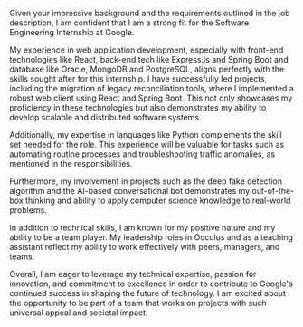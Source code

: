 Given your impressive background and the requirements outlined in the job description, I am confident that I am a strong fit for the Software Engineering Internship at Google.

My experience in web application development, especially with front-end technologies like React, back-end tech like Express.js and Spring Boot and database like Oracle, MongoDB and PostgreSQL, aligns perfectly with the skills sought after for this internship. I have successfully led projects, including the migration of legacy reconciliation tools, where I implemented a robust web client using React and Spring Boot. This not only showcases my proficiency in these technologies but also demonstrates my ability to develop scalable and distributed software systems.

Additionally, my expertise in languages like Python complements the skill set needed for the role. This experience will be valuable for tasks such as automating routine processes and troubleshooting traffic anomalies, as mentioned in the responsibilities.

Furthermore, my involvement in projects such as the deep fake detection algorithm and the AI-based conversational bot demonstrates my out-of-the-box thinking and ability to apply computer science knowledge to real-world problems.

In addition to technical skills, I am known for my positive nature and my ability to be a team player. My leadership roles in Occulus and as a teaching assistant reflect my ability to work effectively with peers, managers, and teams.

Overall, I am eager to leverage my technical expertise, passion for innovation, and commitment to excellence in order to contribute to Google's continued success in shaping the future of technology. I am excited about the opportunity to be part of a team that works on projects with such universal appeal and societal impact.


